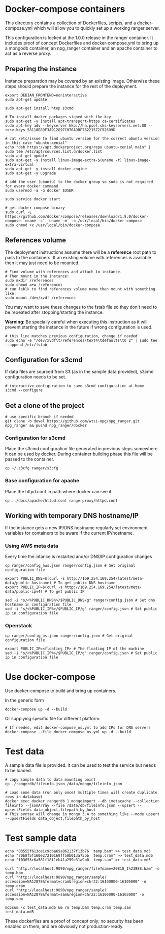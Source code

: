 # Docker-compose containers
This directory contains a collection of Dockerfiles, scripts, and a
docker-compose.yml which will allow you to quickly set up a working ranger
server.

This configuration is locked at the 1.0.0 release in the ranger container. It
includes proof of concept Dockerfiles and docker-compose.yml to bring up a
mongodb container, an npg_ranger container and an apache container to act as a
reverse proxy.

## Preparing the instance
Instance preparation may be covered by an existing image. Otherwise these steps
should prepare the instance for the rest of the deployment.

```
export DEBIAN_FRONTEND=noninteractive
sudo apt-get update

sudo apt-get install htop s3cmd

# To install docker packages signed with the key
sudo apt-get -y install apt-transport-https ca-certificates
sudo apt-key adv --keyserver hkp://ha.pool.sks-keyservers.net:80 --recv-keys 58118E89F3A912897C070ADBF76221572C52609D

# cat /etc/issue to find ubuntu version for the correct ubuntu version in this case "ubuntu-xenial"
echo "deb https://apt.dockerproject.org/repo ubuntu-xenial main" | sudo tee /etc/apt/sources.list.d/docker.list
sudo apt-get update
sudo apt-get -y install linux-image-extra-$(uname -r) linux-image-extra-virtual
sudo apt-get -y install docker-engine
sudo apt-get -y upgrade

# add the user (ubuntu) to the docker group so sudo is not required for every docker command
sudo usermod -a -G docker $USER

sudo service docker start

# get docker compose binary
sudo curl -L https://github.com/docker/compose/releases/download/1.9.0/docker-compose-`uname -s`-`uname -m` -o /usr/local/bin/docker-compose
sudo chmod +x /usr/local/bin/docker-compose
```

## References volume

The deployment instructions assume there will be a **reference** root path to
pass to the containers. If an existing volume with references is available then
it may just need to be mounted.

```
# Find volume with references and attach to instance.
# Then mount in the instance:
sudo mkdir /references
sudo chmod a+w /references
# run lsblk to find references volume name then mount with something like:
sudo mount /dev/xvdf /references
```

You may want to save these changes to the fstab file so they don't need to be
repeated after stopping/starting the instance.

**Warning:** Be specially careful when executing this instruction as it will
prevent starting the instance in the future if wrong configuration is used.

```
# this line matches previous configuration, change if needed
sudo echo -e "/dev/xvdf\t/references\text4\tdefaults\t0 2" | sudo tee --append /etc/fstab
```

## Configuration for s3cmd
If data files are sourced from S3 (as in the sample data provided), s3cmd
configuration needs to be set.

```
# interactive configuration to save s3cmd configuration at home
s3cmd --configure
```

## Get a clone of the project

```
# use specific branch if needed
git clone -b devel https://github.com/wtsi-npg/npg_ranger.git npg_ranger && pushd npg_ranger/docker
```

### Configuration for s3cmd
Place the s3cmd configuration file generated in previous steps somewhere it can
be used by docker. During container building phase this file will be passed to
the container.

```
cp ~/.s3cfg ranger/s3cfg
```

### Base configuration for apache
Place the httpd.conf in path where docker can see it.
```
cp ../docs/apache/httpd.conf rangerproxy/httpd.conf
```

## Working with temporary DNS hostname/IP
If the instance gets a new IP/DNS hostname regularly set environment variables for containers
to be aware if the current IP/hostname.

### Using AWS meta data
Every time the intance is restarted and/or DNS/IP configuration changes

```
cp ranger/config_aws.json ranger/config.json # Get original configuration file

export PUBLIC_DNS=$(curl -s http://169.254.169.254/latest/meta-data/public-hostname) # To get public DNS hostname
export PUBLIC_IP=$(curl -s http://169.254.169.254/latest/meta-data/public-ipv4) # To get public IP

sed -i "s/<%PUBLIC_DNS%>/$PUBLIC_DNS/g" ranger/config.json # Set dns hostname in configuration file
sed -i "s/<%PUBLIC_IP%>/$PUBLIC_IP/g" ranger/config.json # Set public ip in configuration file
```

### Openstack
```
cp ranger/config_os.json ranger/config.json # Get original configuration file

export PUBLIC_IP=<floating IP> # The floating IP of the machine
sed -i "s/<%PUBLIC_IP%>/$PUBLIC_IP/g" ranger/config.json # Set public ip in configuration file
```

# Use docker-compose
Use docker-compose to build and bring up containers.

In the generic form
```
docker-compose up -d --build
```

Or supplying specific file for different platform:
```
# If needed, edit docker-compose_os.yml to add IPs for DNS servers
docker-compose --file docker-compose_os.yml up -d --build
```

# Test data
A sample data file is provided. It can be used to test the service but needs to
be loaded.
```
# copy sample data to data mounting point
cp ./rangerdb/fileinfo.json /data/mongo/fileinfo.json

# Load some data (run only once! multiple times will create duplicate rows in database)
docker exec docker_rangerdb_1 mongoimport --db imetacache --collection fileinfo --jsonArray --file /data/db/fileinfo.json --upsert --upsertFields data_object,filepath_by_host
# This syntax will change in mongo 3.4 to something like --mode upsert --upsertFields data_object,filepath_by_host
```

# Test sample data

```
echo "03555f613ce1c9cba69a862137f13b76  temp.bam" >> test_data.md5
echo "70b8f5f160e27210169ff50b013a75bb  temp.cram" >> test_data.md5
echo "f03053c6a581f18f1eb41a259e31a9b0  temp.sam" >> test_data.md5

curl "http://localhost:9090/npg_ranger/file?name=20818_1%23888.bam" -o temp.bam
curl "http://localhost:9090/npg_ranger/sample?accession=NA12878&format=cram&region=chr22:16100000-16105000" -o temp.cram
curl "http://localhost:9090/npg_ranger/sample?accession=NA12878&format=sam&region=chr22:16100000-16105000" -o temp.sam

md5sum -c test_data.md5 && rm temp.bam temp.cram temp.sam test_data.md5
```

These dockerfiles are a proof of concept only; no security has been enabled on
them, and are obviously not production-ready.
